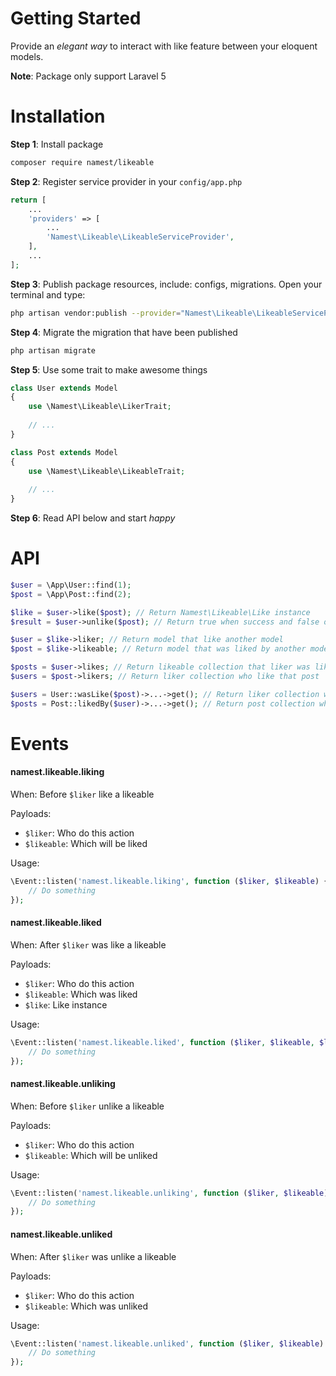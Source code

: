 # Getting Started

Provide an _elegant way_ to interact with like feature between your eloquent models.

**Note**: Package only support Laravel 5

# Installation

**Step 1**: Install package
```bash
composer require namest/likeable
```

**Step 2**: Register service provider in your `config/app.php`
```php
return [
    ...
    'providers' => [
        ...
        'Namest\Likeable\LikeableServiceProvider',
    ],
    ...
];
```

**Step 3**: Publish package resources, include: configs, migrations. Open your terminal and type:
```bash
php artisan vendor:publish --provider="Namest\Likeable\LikeableServiceProvider"
```

**Step 4**: Migrate the migration that have been published
```bash
php artisan migrate
```

**Step 5**: Use some trait to make awesome things
```php
class User extends Model
{
    use \Namest\Likeable\LikerTrait;
    
    // ...
}

class Post extends Model
{
    use \Namest\Likeable\LikeableTrait;
    
    // ...
}
```

**Step 6**: Read API below and start _happy_

# API

```php
$user = \App\User::find(1);
$post = \App\Post::find(2);

$like = $user->like($post); // Return Namest\Likeable\Like instance
$result = $user->unlike($post); // Return true when success and false on otherwise
```

```php
$user = $like->liker; // Return model that like another model
$post = $like->likeable; // Return model that was liked by another model
```

```php
$posts = $user->likes; // Return likeable collection that liker was liked
$users = $post->likers; // Return liker collection who like that post
```

```php
$users = User::wasLike($post)->...->get(); // Return liker collection who like that post
$posts = Post::likedBy($user)->...->get(); // Return post collection which was liked by the user 
```

# Events

#### namest.likeable.liking

When: Before `$liker` like a likeable

Payloads:
- `$liker`: Who do this action
- `$likeable`: Which will be liked

Usage:
```php
\Event::listen('namest.likeable.liking', function ($liker, $likeable) {
    // Do something
});
```

#### namest.likeable.liked

When: After `$liker` was like a likeable

Payloads:
- `$liker`: Who do this action
- `$likeable`: Which was liked
- `$like`: Like instance

Usage:
```php
\Event::listen('namest.likeable.liked', function ($liker, $likeable, $like) {
    // Do something
});
```

#### namest.likeable.unliking

When: Before `$liker` unlike a likeable

Payloads:
- `$liker`: Who do this action
- `$likeable`: Which will be unliked

Usage:
```php
\Event::listen('namest.likeable.unliking', function ($liker, $likeable) {
    // Do something
});
```

#### namest.likeable.unliked

When: After `$liker` was unlike a likeable

Payloads:
- `$liker`: Who do this action
- `$likeable`: Which was unliked

Usage:
```php
\Event::listen('namest.likeable.unliked', function ($liker, $likeable) {
    // Do something
});
```